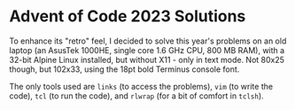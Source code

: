 # Advent of Code 2023 Solutions

To enhance its "retro" feel, I decided to solve this year's
problems on an old laptop (an AsusTek 1000HE, single core 1.6
GHz CPU, 800 MB RAM), with a 32-bit Alpine Linux installed, but
without X11 - only in text mode. Not 80x25 though, but 102x33,
using the 18pt bold Terminus console font.

The only tools used are `links` (to access the problems), `vim`
(to write the code), `tcl` (to run the code), and `rlwrap` (for
a bit of comfort in `tclsh`).
